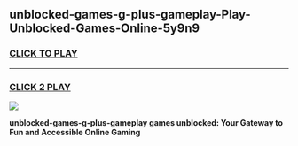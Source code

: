 
## unblocked-games-g-plus-gameplay-Play-Unblocked-Games-Online-5y9n9
<h3>
<a href="https://premium76.site?title=unblocked-games-g-plus-gameplay&ref=25A">CLICK TO PLAY</a></h3>
<hr>

<h3>
<a href="https://premium76.site?title=unblocked-games-g-plus-gameplay&ref=25A">CLICK 2 PLAY</a>
  
</h3>

<a href="https://premium76.site?title=unblocked-games-g-plus-gameplay&ref=25A"><img src="https://clearcache.store/games.png"></a>


**unblocked-games-g-plus-gameplay games unblocked: Your Gateway to Fun and Accessible Online Gaming**
